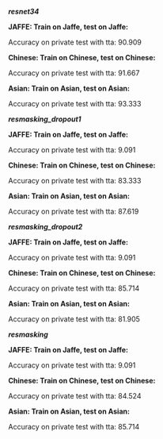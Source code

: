 ***resnet34***

**JAFFE: Train on Jaffe, test on Jaffe:**

Accuracy on private test with tta: 90.909

**Chinese: Train on Chinese, test on Chinese:**

Accuracy on private test with tta: 91.667

**Asian: Train on Asian, test on Asian:**

Accuracy on private test with tta: 93.333

***resmasking_dropout1***

**JAFFE: Train on Jaffe, test on Jaffe:**

Accuracy on private test with tta: 9.091

**Chinese: Train on Chinese, test on Chinese:**

Accuracy on private test with tta: 83.333

**Asian: Train on Asian, test on Asian:**

Accuracy on private test with tta: 87.619

***resmasking_dropout2***

**JAFFE: Train on Jaffe, test on Jaffe:**

Accuracy on private test with tta: 9.091

**Chinese: Train on Chinese, test on Chinese:**

Accuracy on private test with tta: 85.714

**Asian: Train on Asian, test on Asian:**

Accuracy on private test with tta: 81.905

***resmasking***

**JAFFE: Train on Jaffe, test on Jaffe:**

Accuracy on private test with tta: 9.091

**Chinese: Train on Chinese, test on Chinese:**

Accuracy on private test with tta: 84.524

**Asian: Train on Asian, test on Asian:**

Accuracy on private test with tta: 85.714